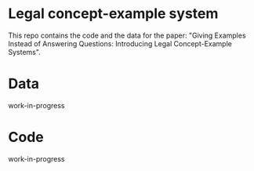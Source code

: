 # Legal concept-example system

This repo contains the code and the data for the paper: "Giving Examples Instead of Answering Questions: 
Introducing Legal Concept-Example Systems".

# Data

work-in-progress

# Code

work-in-progress
